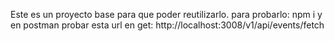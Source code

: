 Este es un proyecto base para que poder reutilizarlo.
para probarlo:
npm i
y en postman probar esta url en get:
http://localhost:3008/v1/api/events/fetch
